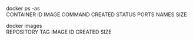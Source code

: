 docker ps -as         
CONTAINER ID   IMAGE     COMMAND   CREATED   STATUS    PORTS     NAMES     SIZE


docker images        
REPOSITORY   TAG       IMAGE ID   CREATED   SIZE
